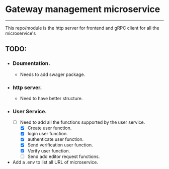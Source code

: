 # Gateway management microservice
---
This repo/module is the http server for frontend and gRPC client for all the microservice's 

## TODO:
- ### Doumentation.
    - Needs to add swager package.
- ### http server.
    - Need to have better structure.
- ### User Service.
    - [ ] Need to add all the functions supported by the user service.
        - [x] Create user function.
        - [x] login user function.
        - [x] authenticate user function.
        - [x] Send verification user function.
        - [x] Verify user function.
        - [ ] Send add editor request functions.
- Add a .env to list all URL of microservice.
